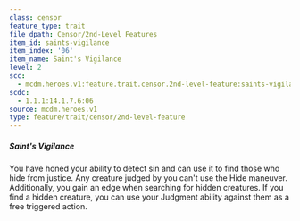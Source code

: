 ```yaml
---
class: censor
feature_type: trait
file_dpath: Censor/2nd-Level Features
item_id: saints-vigilance
item_index: '06'
item_name: Saint's Vigilance
level: 2
scc:
  - mcdm.heroes.v1:feature.trait.censor.2nd-level-feature:saints-vigilance
scdc:
  - 1.1.1:14.1.7.6:06
source: mcdm.heroes.v1
type: feature/trait/censor/2nd-level-feature
---
```


##### Saint's Vigilance

You have honed your ability to detect sin and can use it to find those who hide from justice. Any creature judged by you can't use the Hide maneuver. Additionally, you gain an edge when searching for hidden creatures. If you find a hidden creature, you can use your Judgment ability against them as a free triggered action.
